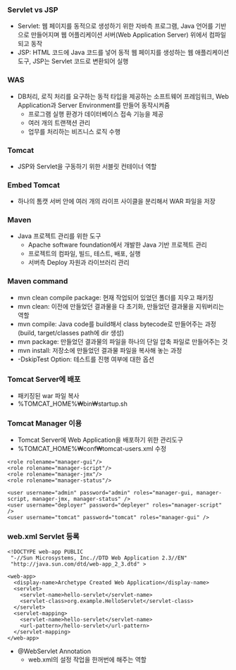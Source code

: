 ### Servlet vs JSP
- Servlet: 웹 페이지를 동적으로 생성하기 위한 자바측 프로그램, Java 언어를 기반으로 만들어지며 웹 어플리케이션 서버(Web Application Server) 위에서 컴파일되고 동작
- JSP: HTML 코드에 Java 코드를 넣어 동적 웹 페이지를 생성하는 웹 애플리케이션 도구, JSP는 Servlet 코드로 변환되어 실행

### WAS 
- DB처리, 로직 처리를 요구하는 동적 타입을 제공하는 소프트웨어 프레임워크, Web Application과 Server Environment를 만들어 동작시켜줌
  - 프로그램 실행 환경가 데이터베이스 접속 기능을 제공
  - 여러 개의 트랜잭션 관리
  - 업무를 처리하는 비즈니스 로직 수행

### Tomcat 
- JSP와 Servlet을 구동하기 위한 서블릿 컨테이너 역할

### Embed Tomcat
- 하나의 톰캣 서버 안에 여러 개의 라이프 사이클을 분리해서 WAR 파일을 저장

### Maven 
- Java 프로젝트 관리를 위한 도구
  - Apache software foundation에서 개발한 Java 기반 프로젝트 관리
  - 프로젝트의 컴파일, 빌드, 테스트, 배포, 실행
  - 서버측 Deploy 자원과 라이브러리 관리

### Maven command
- mvn clean compile package: 현재 작업되어 있었던 폴더를 지우고 패키징
- mvn clean: 이전에 만들었던 결과물을 다 초기화, 만들었던 결과물을 지워버리는 역할
- mvn compile: Java code를 build해서 class bytecode로 만들어주는 과정 (build, target/classes path에 dir 생성)
- mvn package: 만들었던 결과물의 파일을 하나의 단일 압축 파일로 만들어주는 것
- mvn install: 저장소에 만들었던 결과물 파일을 복사해 놓는 과정
- -DskipTest Option: 테스트를 진행 여부에 대한 옵션

### Tomcat Server에 배포
- 패키징된 war 파일 복사
- %TOMCAT_HOME%₩bin₩startup.sh

### Tomcat Manager 이용
- Tomcat Server에 Web Application을 배포하기 위한 관리도구
- %TOMCAT_HOME%₩conf₩tomcat-users.xml 수정

```
<role rolename="manager-gui"/>
<role rolename="manager-script"/>
<role rolename="manager-jmx"/>
<role rolename="manager-status"/>

<user username="admin" password="admin" roles="manager-gui, manager-script, manager-jmx, manager-status" />
<user username="deployer" password="depleyer" roles="manager-script" />
<user username="tomcat" password="tomcat" roles="manager-gui" />

```

### web.xml Servlet 등록

```
<!DOCTYPE web-app PUBLIC
 "-//Sun Microsystems, Inc.//DTD Web Application 2.3//EN"
 "http://java.sun.com/dtd/web-app_2_3.dtd" >

<web-app>
  <display-name>Archetype Created Web Application</display-name>
  <servlet>
    <servlet-name>hello-servlet</servlet-name>
    <servlet-class>org.example.HelloServlet</servlet-class>
  </servlet>
  <servlet-mapping>
    <servlet-name>hello-servlet</servlet-name>
    <url-pattern>/hello-servlet</url-pattern>
  </servlet-mapping>
</web-app>
```

- @WebServlet Annotation 
  - web.xml의 설정 작업을 한꺼번에 해주는 역할